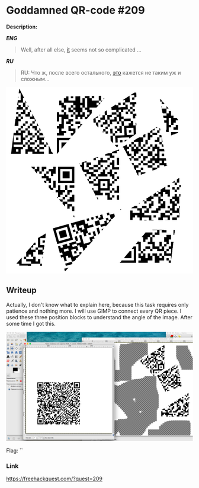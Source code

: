# Goddamned QR-code #209
**Description:**

***ENG***

> Well, after all else, [it](/FHQ/files/steganography/goddamqr.png) seems not so complicated ...

***RU***

> RU: Что ж, после всего остального, [это](/FHQ/files/steganography/goddamqr.png) кажется не таким уж и сложным...

![QR](/FHQ/files/steganography/goddamqr.png)

## Writeup

Actually, I don't know what to explain here, because this task requires only patience and nothing more. I will use GIMP to connect every QR piece. I used these three position blocks to understand the angle of the image. After some time I got this.

![qr-connected](/FHQ/images/steganography/qr-connected.png)



Flag: ``

### Link

https://freehackquest.com/?quest=209
